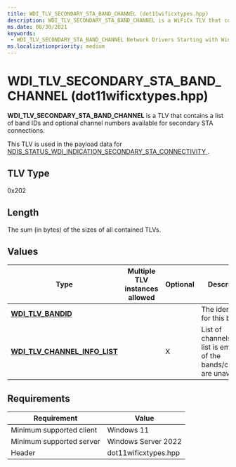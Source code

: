 ```yaml
---
title: WDI_TLV_SECONDARY_STA_BAND_CHANNEL (dot11wificxtypes.hpp)
description: WDI_TLV_SECONDARY_STA_BAND_CHANNEL is a WiFiCx TLV that contains a list of band IDs and channel numbers available for secondary STA connections. 
ms.date: 08/30/2021
keywords:
 - WDI_TLV_SECONDARY_STA_BAND_CHANNEL Network Drivers Starting with Windows Vista
ms.localizationpriority: medium
---
```


# WDI_TLV_SECONDARY_STA_BAND_CHANNEL (dot11wificxtypes.hpp)

**WDI_TLV_SECONDARY_STA_BAND_CHANNEL** is a TLV that contains a list of band IDs and optional channel numbers available for secondary STA connections.

This TLV is used in the payload data for [NDIS_STATUS_WDI_INDICATION_SECONDARY_STA_CONNECTIVITY ](ndis-status-wdi-indication-secondary-sta-connectivity.md).

## TLV Type

0x202

## Length

The sum (in bytes) of the sizes of all contained TLVs.

## Values

| Type                                                                                      | Multiple TLV instances allowed | Optional                                                                            | Description                                                                                                                                                                                                                                                       |
|-------------------------------------------------------------------------------------------|--------------------------------|-------------------------------------------------------------------------------------|-------------------------------------------------------------------------------------------------------------------------------------------------------------------------------------------------------------------------------------------------------------------|
| [**WDI_TLV_BANDID**](wdi-tlv-bandid.md)                                                  |                                |                                                                                     | The identifier for this band.                                                                                                                                                                                                                                          |
| [**WDI_TLV_CHANNEL_INFO_LIST**](wdi-tlv-channel-info-list.md)                  |                                |                                                                                  X  |List of channels. If this list is empty all of the bands/channels are unavailable. |

## Requirements

|Requirement|Value|
|--- |--- |
|Minimum supported client|Windows 11|
|Minimum supported server|Windows Server 2022|
|Header|dot11wificxtypes.hpp|

